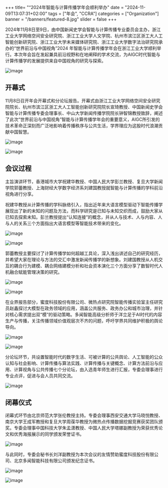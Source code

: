 +++
title= "“2024年智能与计算传播学年会顺利举办"
date = "2024-11-09T13:07:31+02:00"
tags = ["年会", "CCRA"]
categories = ["Organization"]
banner = "/banners/featured-8.jpg"
slider = false
+++

2024年11月8日至9日，由中国新闻史学会智能与计算传播专业委员会主办，浙江工业大学网络空间安全研究院、浙江工业大学人文学院、杭州市滨江区浙工大人工智能创新研究院、浙江工业大学未来媒体研究院、浙江工业大学数字法治研究院承办的“世界前沿与中国视角”2024 年智能与计算传播学年会在浙江工业大学顺利举行。本次年会旨在发起兼具前沿视野和在地阐释的学术交流，为AIGC时代智能与计算传播学的发展提供来自中国视角的研究与探索。

<!--more-->

![image](https://github.com/user-attachments/assets/c2d9a892-90ee-4985-b394-f58bb0e9cd8d)


## 开幕式

11月8日召开年会开幕式和分论坛报告。开幕式由浙江工业大学网络空间安全研究院院长、杭州市滨江区浙工大人工智能创新研究院院长宣琦教授、中国新闻史学会智能与计算传播专委会理事长、中山大学新闻传播学院院长钟智锦教授致辞，阐述了此次“世界前沿与中国视角”智能与计算传播学年会的重要意义，AIGC所引发的技术革命正深刻而广泛地影响着传播秩序与公共生活，学界理应为这股时代浪潮贡献中国智慧。

![image](https://github.com/user-attachments/assets/671f048a-69a5-4b8c-bebe-a0569f394e42)

![image](https://github.com/user-attachments/assets/3985a6f9-85cf-4826-ba09-bd53c2a44f4a)


## 会议过程

主旨演讲环节，香港城市大学祝建华教授、中国人民大学彭兰教授、复旦大学新闻学院郭蕾教授、上海财经大学数字经济系刘建国教授就智能与计算传播的学科前沿视角进行分享。

祝建华教授从计算传播的学科脉络引入，指出近年来大语言模型驱动下智能传播学展现出了新的未知的问题及方法，而科学研究是已知与未知交织而成，鼓励大家从已知去探索未知。彭兰教授提出“认知连接”的概念，并从人与技术、人与内容、人与人的关系三个方面指出大语言模型等智能技术带来的变化。

![image](https://github.com/user-attachments/assets/42b0bdb2-bbe0-47ed-a5c1-3e93e64f6251)

![image](https://github.com/user-attachments/assets/ef0c6877-1d78-4f7d-9c7c-98aeaca23ad4)

郭蕾教授主要探讨了计算传播学如何超越工具论，深入浅出讲述自己的研究经历，并希望大家在理论与方法的交汇中激发新闻传播学的新想象。刘建国教授从人机交互的耦合行为建模、耦合网络建模分析和社会资本演化三个方面分享了数智时代人机融合赋能管理决策的研究。

![image](https://github.com/user-attachments/assets/9f964750-b0f7-4801-9a19-7d88beb4a313)

![image](https://github.com/user-attachments/assets/03841552-91b1-4363-b80c-d8dff3542c75)

在业界报告部分，蜜度科技股份有限公司、微热点研究院智能传播实验室主任研究员赵鑫探讨大模型在政务领域的应用，涵盖公共服务、政务办公和城市治理，并针对核心需求提出双“模”的驱动策略。多闻智能高级分析师于洋立足于AI时代的内容生产与传播，关注传播领域价值观层次不齐的问题，呼吁学界共同维护积极的舆论导向。



![image](https://github.com/user-attachments/assets/4d6b98a0-5c1b-4d3f-976e-a4efb5a4acb5)

![image](https://github.com/user-attachments/assets/bd162ee3-57b7-4f3b-aa47-662fa76ee5e4)



分论坛环节，共设置智能时代的数字生活、可被计算的公共舆论、人工智能的公众认知与社会影响、计算传播与算法实践、计算传播与关键概念、计算方法前沿与应用、计算视角与公共传播七个分论坛，由入选青年师生进行汇报，专委会理事进行专业点评，促进与会人员共同交流。

![image](https://github.com/user-attachments/assets/9fbe47cd-e1e7-42ed-89f2-66ea9fd98f38)


## 闭幕仪式

闭幕式环节由北京师范大学张伦教授主持。专委会理事西安交通大学马晓悦教授、南京大学王成军教授和复旦大学周葆华教授为微热点传播数据挖掘竞赛获奖团队颁奖。专委会理事中国科技大学朱孟潇教授、中国人民大学塔娜副教授为荣获优秀论文和优秀海报展示的同学颁发荣誉证书。

![image](https://github.com/user-attachments/assets/11c04ba5-998b-4a7d-9413-f2759f8f3339)

与此同时，专委会秘书长刘洋副教授为本次会议的友情赞助蜜度科技股份有限公司、北京多闻智能科技有限公司颁发纪念证书。

![image](https://github.com/user-attachments/assets/46d2a592-dc6a-45bf-990c-088418f4ab68)

![image](https://github.com/user-attachments/assets/500eb86b-f3de-4ff6-8285-b329e44a06f0)


